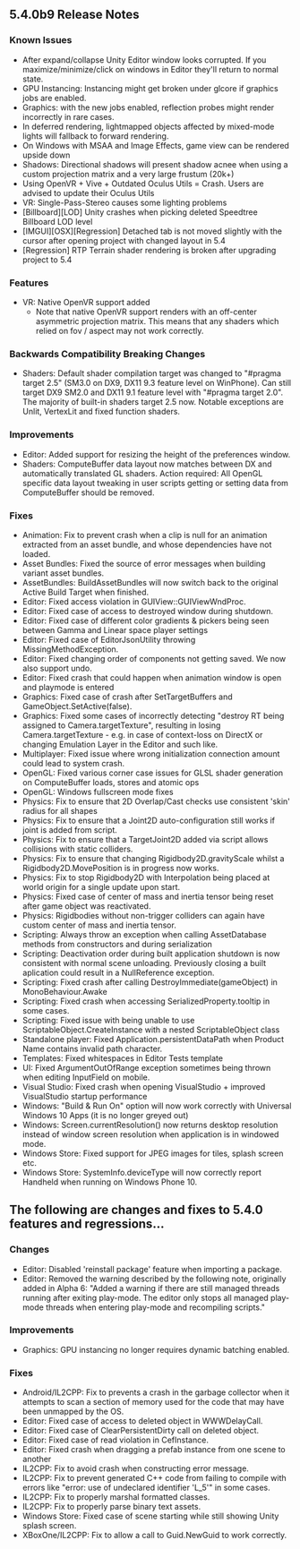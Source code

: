 5.4.0b9 Release Notes
---------------------

### Known Issues

*   After expand/collapse Unity Editor window looks corrupted. If you maximize/minimize/click on windows in Editor they'll return to normal state.
*   GPU Instancing: Instancing might get broken under glcore if graphics jobs are enabled.
*   Graphics: with the new jobs enabled, reflection probes might render incorrectly in rare cases.
*   In deferred rendering, lightmapped objects affected by mixed-mode lights will fallback to forward rendering.
*   On Windows with MSAA and Image Effects, game view can be rendered upside down
*   Shadows: Directional shadows will present shadow acnee when using a custom projection matrix and a very large frustum (20k+)
*   Using OpenVR + Vive + Outdated Oculus Utils = Crash. Users are advised to update their Oculus Utils
*   VR: Single-Pass-Stereo causes some lighting problems
*   \[Billboard\]\[LOD\] Unity crashes when picking deleted Speedtree Billboard LOD level
*   \[IMGUI\]\[OSX\]\[Regression\] Detached tab is not moved slightly with the cursor after opening project with changed layout in 5.4
*   \[Regression\] RTP Terrain shader rendering is broken after upgrading project to 5.4

### Features

*   VR: Native OpenVR support added
    *   Note that native OpenVR support renders with an off-center asymmetric projection matrix. This means that any shaders which relied on fov / aspect may not work correctly.

### Backwards Compatibility Breaking Changes

*   Shaders: Default shader compilation target was changed to "#pragma target 2.5" (SM3.0 on DX9, DX11 9.3 feature level on WinPhone). Can still target DX9 SM2.0 and DX11 9.1 feature level with "#pragma target 2.0". The majority of built-in shaders target 2.5 now. Notable exceptions are Unlit, VertexLit and fixed function shaders.

### Improvements

*   Editor: Added support for resizing the height of the preferences window.
*   Shaders: ComputeBuffer data layout now matches between DX and automatically translated GL shaders. Action required: All OpenGL specific data layout tweaking in user scripts getting or setting data from ComputeBuffer should be removed.

### Fixes

*   Animation: Fix to prevent crash when a clip is null for an animation extracted from an asset bundle, and whose dependencies have not loaded.
*   Asset Bundles: Fixed the source of error messages when building variant asset bundles.
*   AssetBundles: BuildAssetBundles will now switch back to the original Active Build Target when finished.
*   Editor: Fixed access violation in GUIView::GUIViewWndProc.
*   Editor: Fixed case of access to destroyed window during shutdown.
*   Editor: Fixed case of different color gradients & pickers being seen between Gamma and Linear space player settings
*   Editor: Fixed case of EditorJsonUtility throwing MissingMethodException.
*   Editor: Fixed changing order of components not getting saved. We now also support undo.
*   Editor: Fixed crash that could happen when animation window is open and playmode is entered
*   Graphics: Fixed case of crash after SetTargetBuffers and GameObject.SetActive(false).
*   Graphics: Fixed some cases of incorrectly detecting "destroy RT being assigned to Camera.targetTexture", resulting in losing Camera.targetTexture - e.g. in case of context-loss on DirectX or changing Emulation Layer in the Editor and such like.
*   Multiplayer: Fixed issue where wrong initialization connection amount could lead to system crash.
*   OpenGL: Fixed various corner case issues for GLSL shader generation on ComputeBuffer loads, stores and atomic ops
*   OpenGL: Windows fullscreen mode fixes
*   Physics: Fix to ensure that 2D Overlap/Cast checks use consistent 'skin' radius for all shapes
*   Physics: Fix to ensure that a Joint2D auto-configuration still works if joint is added from script.
*   Physics: Fix to ensure that a TargetJoint2D added via script allows collisions with static colliders.
*   Physics: Fix to ensure that changing Rigidbody2D.gravityScale whilst a Rigidbody2D.MovePosition is in progress now works.
*   Physics: Fix to stop Rigidbody2D with Interpolation being placed at world origin for a single update upon start.
*   Physics: Fixed case of center of mass and inertia tensor being reset after game object was reactivated.
*   Physics: Rigidbodies without non-trigger colliders can again have custom center of mass and inertia tensor.
*   Scripting: Always throw an exception when calling AssetDatabase methods from constructors and during serialization
*   Scripting: Deactivation order during built application shutdown is now consistent with normal scene unloading. Previously closing a built aplication could result in a NullReference exception.
*   Scripting: Fixed crash after calling DestroyImmediate(gameObject) in MonoBehaviour.Awake
*   Scripting: Fixed crash when accessing SerializedProperty.tooltip in some cases.
*   Scripting: Fixed issue with being unable to use ScriptableObject.CreateInstance with a nested ScriptableObject class
*   Standalone player: Fixed Application.persistentDataPath when Product Name contains invalid path character.
*   Templates: Fixed whitespaces in Editor Tests template
*   UI: Fixed ArgumentOutOfRange exception sometimes being thrown when editing InputField on mobile.
*   Visual Studio: Fixed crash when opening VisualStudio + improved VisualStudio startup performance
*   Windows: "Build & Run On" option will now work correctly with Universal Windows 10 Apps (it is no longer greyed out)
*   Windows: Screen.currentResolution() now returns desktop resolution instead of window screen resolution when application is in windowed mode.
*   Windows Store: Fixed support for JPEG images for tiles, splash screen etc.
*   Windows Store: SystemInfo.deviceType will now correctly report Handheld when running on Windows Phone 10.

The following are changes and fixes to 5.4.0 features and regressions...
------------------------------------------------------------------------

### Changes

*   Editor: Disabled 'reinstall package' feature when importing a package.
*   Editor: Removed the warning described by the following note, originally added in Alpha 6: "Added a warning if there are still managed threads running after exiting play-mode. The editor only stops all managed play-mode threads when entering play-mode and recompiling scripts."

### Improvements

*   Graphics: GPU instancing no longer requires dynamic batching enabled.

### Fixes

*   Android/IL2CPP: Fix to prevents a crash in the garbage collector when it attempts to scan a section of memory used for the code that may have been unmapped by the OS.
*   Editor: Fixed case of access to deleted object in WWWDelayCall.
*   Editor: Fixed case of ClearPersistentDirty call on deleted object.
*   Editor: Fixed case of read violation in CefInstance.
*   Editor: Fixed crash when dragging a prefab instance from one scene to another
*   IL2CPP: Fix to avoid crash when constructing error message.
*   IL2CPP: Fix to prevent generated C++ code from failing to compile with errors like "error: use of undeclared identifier 'L\_5'" in some cases.
*   IL2CPP: Fix to properly marshal formatted classes.
*   IL2CPP: Fix to properly parse binary text assets.
*   Windows Store: Fixed case of scene starting while still showing Unity splash screen.
*   XBoxOne/IL2CPP: Fix to allow a call to Guid.NewGuid to work correctly.